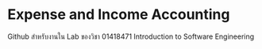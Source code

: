 # Expense and Income Accounting

Github สำหรับงานใน Lab ของวิชา 01418471 Introduction to Software Engineering
